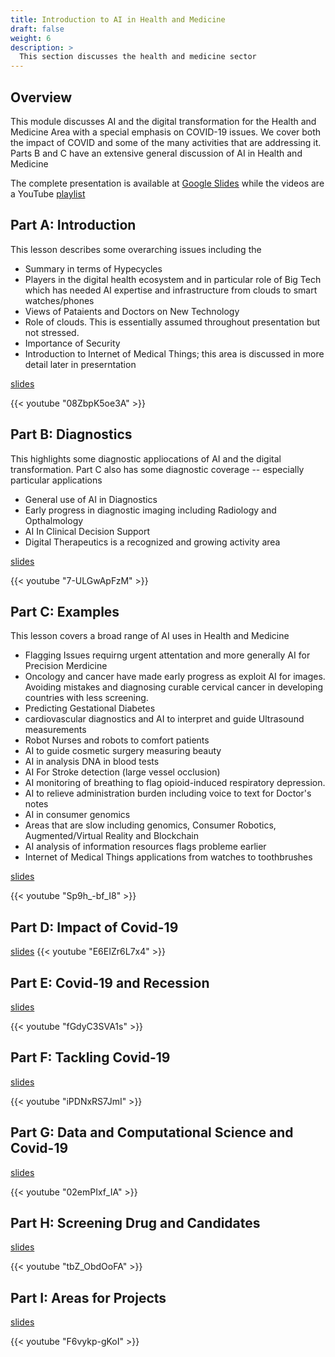 ```yaml
---
title: Introduction to AI in Health and Medicine
draft: false
weight: 6
description: >
  This section discusses the health and medicine sector 
---
```


## Overview

This module discusses AI and the digital transformation for the Health and Medicine Area with a special emphasis on COVID-19 issues. We cover both the impact of COVID and some of the many activities that are addressing it.   Parts B and C have an extensive general discussion of AI in Health and Medicine

The complete presentation is available at [Google Slides](https://docs.google.com/presentation/d/1ONxy6Fu-pGZII235mfMRGAubPun5hO3bEovyETU88p8/edit?usp=sharing) while the videos are a YouTube [playlist](https://www.youtube.com/playlist?list=PLy0VLh_GFyz8MoWDLMjS-v0-OWhA--lBp)



## Part A: Introduction
This lesson describes some overarching issues including the

* Summary in terms of Hypecycles
* Players in the digital health ecosystem and in particular role of Big Tech which has needed AI expertise and infrastructure from clouds to smart watches/phones
* Views of Pataients and Doctors on New Technology
* Role of clouds. This is essentially assumed throughout presentation but not stressed.
* Importance of Security
* Introduction to Internet of Medical Things; this area is discussed in more detail later in preserntation

[slides](https://drive.google.com/file/d/18gsYv9yE2SPs_cuxQEInoSnLlSc_vEAZ/view?usp=sharing)

{{< youtube "08ZbpK5oe3A" >}}

## Part B: Diagnostics

This highlights some diagnostic appliocations of AI and the digital transformation. Part C also has some diagnostic coverage -- especially particular applications

* General use of AI in Diagnostics
* Early progress in diagnostic imaging including Radiology and Opthalmology
* AI In Clinical Decision Support
* Digital Therapeutics is a recognized and growing activity area

[slides](https://drive.google.com/file/d/1-n4kVEL1dkQfB7esEo6PNo6kLs64jBH1/view?usp=sharing)

{{< youtube "7-ULGwApFzM" >}}

## Part C: Examples

This lesson covers a broad range of AI uses in Health and Medicine

* Flagging Issues requirng urgent attentation and more generally AI for Precision Merdicine
* Oncology and cancer have made early progress as exploit AI for images. Avoiding mistakes and diagnosing curable cervical cancer in developing countries with less screening.
* Predicting Gestational Diabetes
* cardiovascular diagnostics and AI to interpret and guide Ultrasound measurements
* Robot Nurses and robots to comfort patients
* AI to guide cosmetic surgery measuring beauty
* AI in analysis DNA in blood tests
* AI For Stroke detection (large vessel occlusion)
* AI monitoring of breathing to flag opioid-induced respiratory depression.
* AI to relieve administration burden including voice to text for Doctor's notes
* AI in consumer genomics
* Areas that are slow including genomics, Consumer Robotics, Augmented/Virtual Reality and Blockchain
* AI analysis of information resources flags probleme earlier
* Internet of Medical Things applications from watches to toothbrushes





[slides](https://drive.google.com/file/d/1qqd-P0zvQY8MEZDdzuxS-DhObiMSyKRO/view?usp=sharing)

{{< youtube "Sp9h_-bf_I8" >}}

## Part D: Impact of Covid-19

[slides](https://drive.google.com/file/d/1UjBvb6LnKZ8xzHlZhLe5TlDIme00G83v/view?usp=sharing)
{{< youtube "E6EIZr6L7x4" >}}

## Part E: Covid-19 and Recession

[slides](https://drive.google.com/file/d/1sbEVK_RQdBuOmx-J8WYoYo7LhGXIp99e/view?usp=sharing)

{{< youtube "fGdyC3SVA1s" >}}

## Part F: Tackling Covid-19

[slides](https://drive.google.com/file/d/17mYnNxsoLWJ682aDXyJ7HjR1caxYesZj/view?usp=sharing)

{{< youtube "iPDNxRS7JmI" >}}

## Part G: Data and Computational Science and Covid-19

[slides](https://drive.google.com/file/d/12Mry7k1lk7f0D0VWATeyWKz82DJv0HvM/view?usp=sharing)

{{< youtube "02emPIxf_IA" >}}

## Part H: Screening Drug and Candidates

[slides](https://drive.google.com/file/d/10Umb37DZrTqYSP0HigNCads60Zv3tyI1/view?usp=sharing)

{{< youtube "tbZ_ObdOoFA" >}}

## Part I: Areas for Projects

[slides](https://drive.google.com/file/d/1Nnx2GjIs1Ax7IpB1rO4nvN5XoEP0fhEu/view?usp=sharing)

{{< youtube "F6vykp-gKoI" >}}







